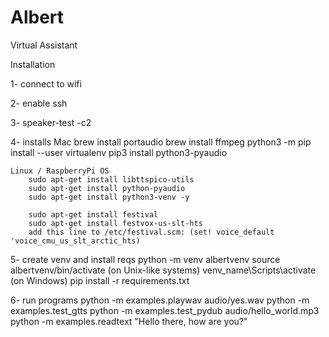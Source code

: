 # Albert
Virtual Assistant


Installation

1- connect to wifi

2- enable ssh

3- speaker-test -c2

4- installs
    Mac
        brew install portaudio
        brew install ffmpeg
        <!-- brew install espeak -->
        python3 -m pip install --user virtualenv
        pip3 install python3-pyaudio

    Linux / RaspberryPi OS
        sudo apt-get install libttspico-utils
        sudo apt-get install python-pyaudio
        sudo apt-get install python3-venv -y
<!-- wget http://ftp.us.debian.org/debian/pool/non-free/s/svox/libttspico0_1.0+git20130326-9_armhf.deb
        wget http://ftp.us.debian.org/debian/pool/non-free/s/svox/libttspico-utils_1.0+git20130326-9_armhf.deb
        sudo apt-get install -f ./libttspico0_1.0+git20130326-9_armhf.deb ./libttspico-utils_1.0+git20130326-9_armhf.deb
        pico2wave -l en-US -w lookdave.wav "Hi, Welcome to Circuit Digest Tutorial" && aplay lookdave.wav -->
        sudo apt-get install festival
        sudo apt-get install festvox-us-slt-hts
        add this line to /etc/festival.scm: (set! voice_default 'voice_cmu_us_slt_arctic_hts) 



5- create venv and install reqs
    python -m venv albertvenv
    source albertvenv/bin/activate (on Unix-like systems)
    venv_name\Scripts\activate (on Windows)
    pip install -r requirements.txt

6- run programs
   python -m examples.playwav audio/yes.wav
   python -m examples.test_gtts
   python -m examples.test_pydub audio/hello_world.mp3
   python -m examples.readtext "Hello there, how are you?"